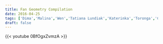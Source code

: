 ```yaml
---
title: Fan Geometry Compilation
date: 2016-04-25
tags: ['Dima','Malina','Wen','Tatiana Lundiak','Katerinka','Toronga','Compilation']
draft: false
---
```

{{< youtube 0BfOgxZvmzA >}}
